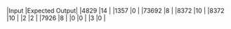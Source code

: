 |Input      |Expected Output|
|4829       |14             |
|1357       |0              |
|73692      |8              |
|8372       |10             |
|8372       |10             |
|2          |2              |
|7926       |8              |
|0          |0              |
|3          |0              |
